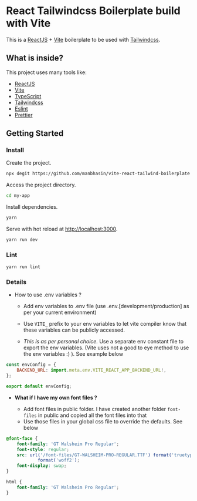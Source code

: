 # React Tailwindcss Boilerplate build with Vite

This is a [ReactJS](https://reactjs.org) + [Vite](https://vitejs.dev) boilerplate to be used with [Tailwindcss](https://tailwindcss.com).

## What is inside?

This project uses many tools like:

- [ReactJS](https://reactjs.org)
- [Vite](https://vitejs.dev)
- [TypeScript](https://www.typescriptlang.org)
- [Tailwindcss](https://tailwindcss.com)
- [Eslint](https://eslint.org)
- [Prettier](https://prettier.io)

## Getting Started

### Install

Create the project.

```bash
npx degit https://github.com/manbhasin/vite-react-tailwind-boilerplate my-app
```

Access the project directory.

```bash
cd my-app
```

Install dependencies.

```bash
yarn
```

Serve with hot reload at <http://localhost:3000>.

```bash
yarn run dev
```

### Lint

```bash
yarn run lint
```

### Details

- How to use .env variables ?

  - Add env variables to .env file (use .env.[development/production] as per your current environment)

  - Use `VITE_` prefix to your env variables to let vite compiler know that these variables can be publicly accessed.

  - _This is as per personal choice._ Use a separate env constant file to export the env variables. (Vite uses not a good to eye method to use the env variables :) ). See example below

```js
const envConfig = {
    BACKEND_URL: import.meta.env.VITE_REACT_APP_BACKEND_URL!,
};

export default envConfig;
```

- **What if I have my own font files ?**

  - Add font files in public folder. I have created another folder `font-files` in public and copied all the font files into that
  - Use those files in your global css file to override the defaults. See below

```css
@font-face {
    font-family: 'GT Walsheim Pro Regular';
    font-style: regular;
    src: url('/font-files/GT-WALSHEIM-PRO-REGULAR.TTF') format('truetype'), url('/font-files/GTWalsheimProRegular.woff2')
            format('woff2');
    font-display: swap;
}

html {
    font-family: 'GT Walsheim Pro Regular';
}
```
